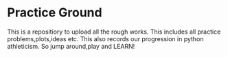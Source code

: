 # Practice Ground
 This is a repositiory to upload all the rough works.
This includes all practice problems,plots,ideas etc.
This also records our progression in python athleticism.
So jump around,play and LEARN!
